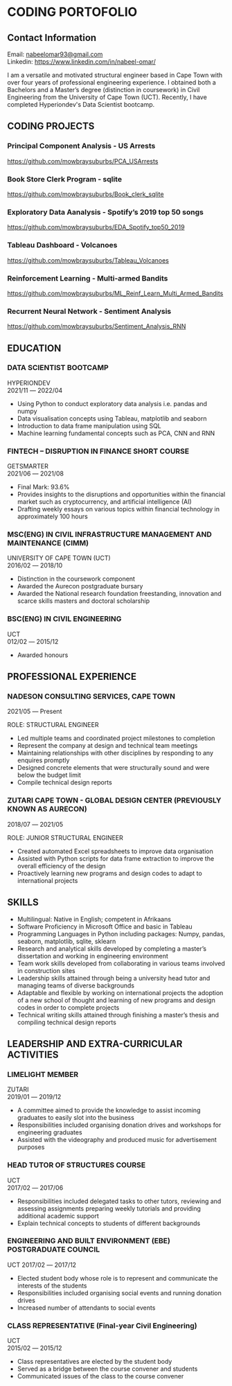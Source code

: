 # CODING PORTOFOLIO

## Contact Information

Email: nabeelomar93@gmail.com  
Linkedin: https://www.linkedin.com/in/nabeel-omar/  

I am a versatile and motivated structural engineer based in Cape Town with over four years of professional engineering experience. I obtained both a Bachelors and a Master’s degree (distinction in coursework) in Civil Engineering from the University of Cape Town (UCT). Recently, I have completed Hyperiondev's Data Scientist bootcamp. 

## CODING PROJECTS

### Principal Component Analysis - US Arrests
https://github.com/mowbraysuburbs/PCA_USArrests

### Book Store Clerk Program - sqlite
https://github.com/mowbraysuburbs/Book_clerk_sqlite

### Exploratory Data Aanalysis - Spotify’s 2019 top 50 songs 
https://github.com/mowbraysuburbs/EDA_Spotify_top50_2019

### Tableau Dashboard - Volcanoes
https://github.com/mowbraysuburbs/Tableau_Volcanoes

### Reinforcement Learning - Multi-armed Bandits
https://github.com/mowbraysuburbs/ML_Reinf_Learn_Multi_Armed_Bandits

### Recurrent Neural Network - Sentiment Analysis
https://github.com/mowbraysuburbs/Sentiment_Analysis_RNN

## EDUCATION

### DATA SCIENTIST BOOTCAMP
HYPERIONDEV   
2021/11 ― 2022/04

- Using Python to conduct exploratory data analysis i.e. pandas and numpy
- Data visualisation concepts using Tableau, matplotlib and seaborn
- Introduction to data frame manipulation using SQL 
- Machine learning fundamental concepts such as PCA, CNN and RNN


### **FINTECH – DISRUPTION IN FINANCE SHORT COURSE**  
GETSMARTER  
2021/06 ― 2021/08	  

- Final Mark: 93.6%
- Provides insights to the disruptions and opportunities within the financial market such as cryptocurrency, and artificial intelligence (AI)
- Drafting weekly essays on various topics within financial technology in approximately 100 hours

### **MSC(ENG) IN CIVIL INFRASTRUCTURE MANAGEMENT AND MAINTENANCE (CIMM)**  
UNIVERSITY OF CAPE TOWN (UCT)  
2016/02 ― 2018/10 	

- Distinction in the coursework component
- Awarded the Aurecon postgraduate bursary
- Awarded the National research foundation freestanding, innovation and scarce skills masters and doctoral scholarship

### **BSC(ENG) IN CIVIL ENGINEERING**  
UCT  
012/02 ― 2015/12	

- Awarded honours

## PROFESSIONAL EXPERIENCE  

### NADESON CONSULTING SERVICES, CAPE TOWN  
2021/05 ― Present  

ROLE: STRUCTURAL ENGINEER  

- Led multiple teams and coordinated project milestones to completion
- Represent the company at design and technical team meetings
- Maintaining relationships with other disciplines by responding to any enquires promptly
- Designed concrete elements that were structurally sound and were below the budget limit
- Compile technical design reports

### ZUTARI CAPE TOWN - GLOBAL DESIGN CENTER (PREVIOUSLY KNOWN AS AURECON)
2018/07 ― 2021/05	

ROLE: JUNIOR STRUCTURAL ENGINEER

- Created automated Excel spreadsheets to improve data organisation
- Assisted with Python scripts for data frame extraction to improve the overall efficiency of the design
- Proactively learning new programs and design codes to adapt to international projects


## SKILLS

- Multilingual: Native in English; competent in Afrikaans  
- Software Proficiency in Microsoft Office and basic in Tableau  
- Programming Languages in Python including packages: Numpy, pandas, seaborn,  matplotlib, sqlite, sklearn
- Research and analytical skills developed by completing a master’s dissertation and working in engineering environment  
- Team work skills developed from collaborating in various teams involved in construction sites   
- Leadership skills attained through being a university head tutor and managing teams of diverse backgrounds   
- Adaptable and flexible by working on international projects  the adoption of a new school of thought and learning of new programs and design codes in order to complete projects  
- Technical writing skills attained through finishing a master’s thesis and compiling technical design reports  

## LEADERSHIP AND EXTRA-CURRICULAR ACTIVITIES

### **LIMELIGHT MEMBER**  
ZUTARI  
2019/01 ― 2019/12	  

- A committee aimed to provide the knowledge to assist incoming graduates to easily slot into the business  
- Responsibilities included organising donation drives and workshops for engineering graduates  
- Assisted with the videography and produced music for advertisement purposes  

### **HEAD TUTOR OF STRUCTURES COURSE**  
UCT  
2017/02 ― 2017/06	  

- Responsibilities included delegated tasks to other tutors, reviewing and assessing assignments preparing weekly tutorials and providing additional academic support 
- Explain technical concepts to students of different backgrounds  

### **ENGINEERING AND BUILT ENVIRONMENT (EBE) POSTGRADUATE COUNCIL**  
UCT
2017/02 ― 2017/12

- Elected student body whose role is to represent and communicate the interests of the students  
- Responsibilities included organising social events and running donation drives  
- Increased number of attendants to social events  

### **CLASS REPRESENTATIVE (Final-year Civil Engineering)**  
UCT  
2015/02 ― 2015/12 	

- Class representatives are elected by the student body  
- Served as a bridge between the course convener and students  
- Communicated issues of the class to the course convener  




